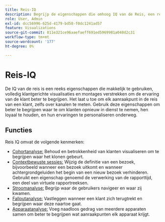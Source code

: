 ```yaml
---
title: Reis-IQ
description: Begrijp de eigenschappen die omhoog IQ van de Reis, een reeks eigenschappen vormen die deel van Adobe Analytics uitmaken.
role: User, Admin
exl-id: dcc56996-625d-4179-bd58-f0dc1241ad57
feature: Visualizations
source-git-commit: 811e321ce96aaefaeff691ed5969981a048d2c31
workflow-type: tm+mt
source-wordcount: '177'
ht-degree: 0%

---
```


# Reis-IQ

De IQ van de reis is een reeks eigenschappen die makkelijk te gebruiken, volledig klantgerichte visualisaties en montages verstrekken om de ervaring van de klant beter te begrijpen. Het laat u toe om elk aanraakpunt in de reis van een klant, zelfs over kanalen te meten. Gebruik deze eigenschappen om beter te begrijpen waar te om klanten opnieuw in dienst te nemen, hen loyaal te houden, en hun ervaringen te personaliseren onderweg.

## Functies

Reis IQ omvat de volgende kenmerken:

* [Cohortanalyse:](visualizations/cohort-table/cohort-analysis.md) Behoud en betrokkenheid van klanten visualiseren om te begrijpen waar het klonen gebeurt.
* [Contextbewuste sessies:](../../components/vrs/vrs-report-time-processing.md) Wijzig de definitie van een bezoek, bijvoorbeeld wanneer een bezoek uitkomt en wanneer achtergrondgeluiden het begin van een nieuw bezoek verhinderen. Gebruikt een eigenschap genoemd de verwerking van de rapporttijd, een deel van virtuele rapportreeksen.
* [Stroomanalyse:](visualizations/c-flow/flow.md) Begrijp waar de gebruikers navigeer en waar zij kwamen.
* [Falloutanalyse:](visualizations/fallout/fallout-flow.md) Vastleggen wanneer een klant zich terugtrekt en begrijpen waar deze naartoe gaat.
* [Apparaatanalyse:](../../components/cda/overview.md) Voeg naadloos gedrag van meerdere apparaten samen om beter te begrijpen wat aanraakpunten elk apparaat krijgt.
